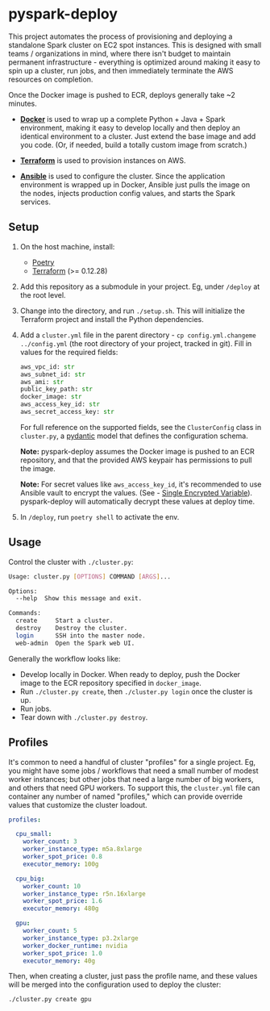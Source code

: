 
# pyspark-deploy

This project automates the process of provisioning and deploying a standalone Spark cluster on EC2 spot instances. This is designed with small teams / organizations in mind, where there isn't budget to maintain permanent infrastructure - everything is optimized around making it easy to spin up a cluster, run jobs, and then immediately terminate the AWS resources on completion. 

Once the Docker image is pushed to ECR, deploys generally take ~2 minutes.

- [**Docker**](https://www.docker.com/) is used to wrap up a complete Python + Java + Spark environment, making it easy to develop locally and then deploy an identical environment to a cluster. Just extend the base image and add you code. (Or, if needed, build a totally custom image from scratch.)

- [**Terraform**](https://www.terraform.io/) is used to provision instances on AWS.

- [**Ansible**](https://www.ansible.com/) is used to configure the cluster. Since the application environment is wrapped up in Docker, Ansible just pulls the image on the nodes, injects production config values, and starts the Spark services.

## Setup

1. On the host machine, install:

    - [Poetry](https://python-poetry.org/)
    - [Terraform](https://www.terraform.io/) (>= 0.12.28)

1. Add this repository as a submodule in your project. Eg, under `/deploy` at the root level.

1. Change into the directory, and run `./setup.sh`. This will initialize the Terraform project and install the Python dependencies.

1. Add a `cluster.yml` file in the parent directory - `cp config.yml.changeme ../config.yml` (the root directory of your project, tracked in git). Fill in values for the required fields:

    ```python
    aws_vpc_id: str
    aws_subnet_id: str
    aws_ami: str
    public_key_path: str
    docker_image: str
    aws_access_key_id: str
    aws_secret_access_key: str
    ```

    For full reference on the supported fields, see the `ClusterConfig` class in `cluster.py`, a [pydantic](https://pydantic-docs.helpmanual.io/) model that defines the configuration schema.

    **Note:** pyspark-deploy assumes the Docker image is pushed to an ECR repository, and that the provided AWS keypair has permissions to pull the image.

    **Note:** For secret values like `aws_access_key_id`, it's recommended to use Ansible vault to encrypt the values. (See - [Single Encrypted Variable](https://docs.ansible.com/ansible/2.3/playbooks_vault.html#single-encrypted-variable)). pyspark-deploy will automatically decrypt these values at deploy time.

1. In `/deploy`, run `poetry shell` to activate the env.

## Usage

Control the cluster with `./cluster.py`:

```bash
Usage: cluster.py [OPTIONS] COMMAND [ARGS]...

Options:
  --help  Show this message and exit.

Commands:
  create     Start a cluster.
  destroy    Destroy the cluster.
  login      SSH into the master node.
  web-admin  Open the Spark web UI.
```

Generally the workflow looks like:

- Develop locally in Docker. When ready to deploy, push the Docker image to the ECR repository specified in `docker_image`.
- Run `./cluster.py create`, then `./cluster.py login` once the cluster is up.
- Run jobs.
- Tear down with `./cluster.py destroy`.

## Profiles

It's common to need a handful of cluster "profiles" for a single project. Eg, you might have some jobs / workflows that need a small number of modest worker instances; but other jobs that need a large number of big workers, and others that need GPU workers. To support this, the `cluster.yml` file can container any number of named "profiles," which can provide override values that customize the cluster loadout.

```yaml
profiles:

  cpu_small:
    worker_count: 3
    worker_instance_type: m5a.8xlarge
    worker_spot_price: 0.8
    executor_memory: 100g

  cpu_big:
    worker_count: 10
    worker_instance_type: r5n.16xlarge
    worker_spot_price: 1.6
    executor_memory: 480g

  gpu:
    worker_count: 5
    worker_instance_type: p3.2xlarge
    worker_docker_runtime: nvidia
    worker_spot_price: 1.0
    executor_memory: 40g
```

Then, when creating a cluster, just pass the profile name, and these values will be merged into the configuration used to deploy the cluster:

`./cluster.py create gpu`